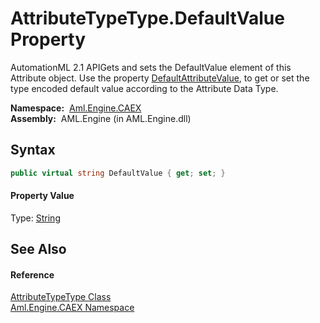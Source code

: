 AttributeTypeType.DefaultValue Property
=======================================
AutomationML 2.1 APIGets and sets the DefaultValue element of this Attribute object. Use the property [DefaultAttributeValue][1], to get or set the type encoded default value according to the Attribute Data Type.

  **Namespace:**  [Aml.Engine.CAEX][2]  
  **Assembly:**  AML.Engine (in AML.Engine.dll)

Syntax
------

```csharp
public virtual string DefaultValue { get; set; }
```

#### Property Value
Type: [String][3]

See Also
--------

#### Reference
[AttributeTypeType Class][4]  
[Aml.Engine.CAEX Namespace][2]  

[1]: DefaultAttributeValue.md
[2]: ../README.md
[3]: https://docs.microsoft.com/dotnet/api/system.string
[4]: README.md
[5]: https://www.automationml.org
[6]: ../../icons/logoShade.png